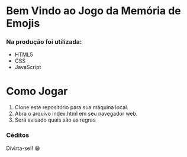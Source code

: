 # Bem Vindo ao Jogo da Memória de Emojis

### Na produção foi utilizada:
<ul>
<li>HTML5</li>
<li>CSS</li>
<li>JavaScript</li>
</ul>

# Como Jogar

<ol>
<li>Clone este repositório para sua máquina local.</li>
<li>Abra o arquivo index.html em seu navegador web.</li>
<li>Será avisado quais são as regras</li>
</ol>

### Céditos
Divirta-se!! 😁